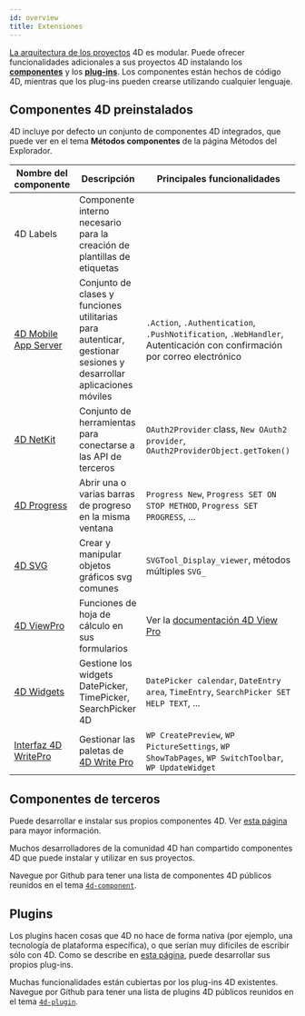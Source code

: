 ```yaml
---
id: overview
title: Extensiones
---
```


[La arquitectura de los proyectos](../Project/architecture.md) 4D es modular. Puede ofrecer funcionalidades adicionales a sus proyectos 4D instalando los [**componentes**](Concepts/components.md) y los [**plug-ins**](../Concepts/plug-ins.md). Los componentes están hechos de código 4D, mientras que los plug-ins pueden crearse utilizando cualquier lenguaje.


## Componentes 4D preinstalados

4D incluye por defecto un conjunto de componentes 4D integrados, que puede ver en el tema **Métodos componentes** de la página Métodos del Explorador.


| Nombre del componente                                                         | Descripción                                                                                                             | Principales funcionalidades                                                                                             |
| ----------------------------------------------------------------------------- | ----------------------------------------------------------------------------------------------------------------------- | ----------------------------------------------------------------------------------------------------------------------- |
| 4D Labels                                                                     | Componente interno necesario para la creación de plantillas de etiquetas                                                |                                                                                                                         |
| [4D Mobile App Server](https://github.com/4d-go-mobile/4D-Mobile-App-Server)  | Conjunto de clases y funciones utilitarias para autenticar, gestionar sesiones y desarrollar aplicaciones móviles       | `.Action`, `.Authentication`, `.PushNotification`, `.WebHandler`, Autenticación con confirmación por correo electrónico |
| [4D NetKit](https://github.com/4d/4D-NetKit)                                  | Conjunto de herramientas para conectarse a las API de terceros                                                          | `OAuth2Provider` class, `New OAuth2 provider`, `OAuth2ProviderObject.getToken()`                                        |
| [4D Progress](https://doc.4d.com/4Dv19/4D/19/4D-Progress.100-5461799.en.html) | Abrir una o varias barras de progreso en la misma ventana                                                               | `Progress New`, `Progress SET ON STOP METHOD`, `Progress SET PROGRESS`, ...                                             |
| [4D SVG](https://doc.4d.com/4Dv19/4D/19/4D-SVG-Component.300-5462064.en.html) | Crear y manipular objetos gráficos svg comunes                                                                          | `SVGTool_Display_viewer`, métodos múltiples `SVG_`                                                                      |
| [4D ViewPro](ViewPro/getting-started.md)                                      | Funciones de hoja de cálculo en sus formularios                                                                         | Ver la [documentación 4D View Pro](ViewPro/getting-started.md)                                                          |
| [4D Widgets](https://doc.4d.com/4Dv19/4D/19/4D-Widgets.100-5462909.en.html)   | Gestione los widgets DatePicker, TimePicker, SearchPicker 4D                                                            | `DatePicker calendar`, `DateEntry area`, `TimeEntry`, `SearchPicker SET HELP TEXT`, ...                                 |
| [Interfaz 4D WritePro](https://github.com/4d/4D-WritePro-Interface)           | Gestionar las paletas de [4D Write Pro](https://doc.4d.com/4Dv19R3/4D/19-R3/4D-Write-Pro-Reference.100-5606477.en.html) | `WP CreatePreview`, `WP PictureSettings`, `WP ShowTabPages`, `WP SwitchToolbar`, `WP UpdateWidget`                      |


## Componentes de terceros

Puede desarrollar e instalar sus propios componentes 4D. Ver [esta página](develop-components.md) para mayor información.

Muchos desarrolladores de la comunidad 4D han compartido componentes 4D que puede instalar y utilizar en sus proyectos.

Navegue por Github para tener una lista de componentes 4D públicos reunidos en el tema [`4d-component`](https://github.com/topics/4d-component).


## Plugins

Los plugins hacen cosas que 4D no hace de forma nativa (por ejemplo, una tecnología de plataforma específica), o que serían muy difíciles de escribir sólo con 4D. Como se describe en [esta página](develop-plug-ins.md), puede desarrollar sus propios plug-ins.

Muchas funcionalidades están cubiertas por los plug-ins 4D existentes. Navegue por Github para tener una lista de plugins 4D públicos reunidos en el tema [`4d-plugin`](https://github.com/topics/4d-plugin).


